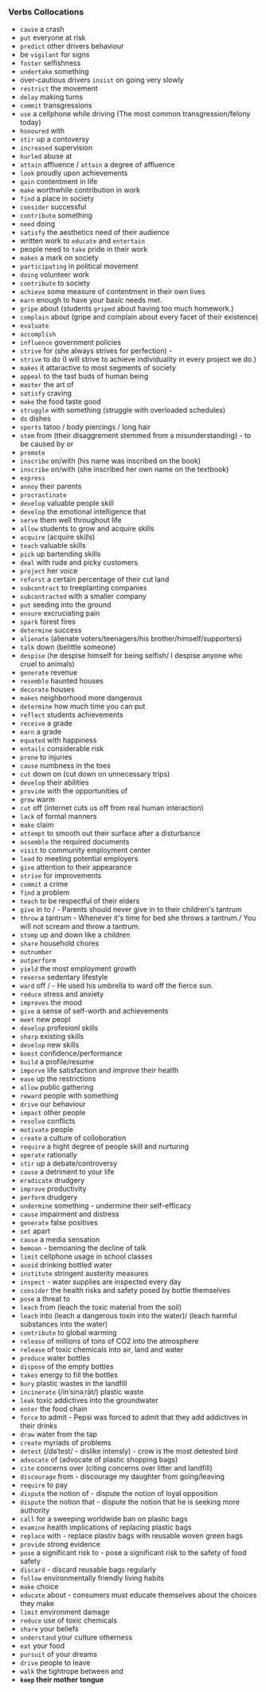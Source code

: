 ### Verbs Collocations

- `cause` a crash
- `put` everyone at risk
- `predict` other drivers behaviour
- be `vigilant` for signs
- `foster` selfishness
- `undertake` something
- over-cautious drivers `insist` on going very slowly
- `restrict` the movement
- `delay` making turns
- `commit` transgressions
- `use` a cellphone while driving (The most common transgression/felony today)
- `honoured` with <some award>
- `stir` up a contoversy
- `increased` supervision
- `hurled` abuse at <someone>
- `attain` affluence / `attain` a degree of affluence
- `look` proudly upon achievements
- `gain` contentment in life
- `make` worthwhile contribution in work
- `find` a place in society
- `consider` successful
- `contribute` something
- `need` doing
- `satisfy` the aesthetics need of their audience
- written work to `educate` and `entertain`
- people need to `take` pride in their work
- `makes` a mark on society
- `participating` in political movement
- `doing` volunteer work
- `contribute` to society
- `achieve` some measure of contentment in their own lives
- `earn` enough to have your basic needs met.
- `gripe` about <something> (students `griped` about having too much homework.)
- `complain` about <something> (gripe and complain about every facet of their existence)
- `evaluate` <something>
- `accomplish` <something>
- `influence` government policies
- `strive` for <something> (she always strives for perfection) -
- `strive` to do <something> (I will strive to achieve individuality in every project we do.)
- `makes` it attaractive to most segments of society
- `appeal` to the tast buds of human being
- `master` the art of <something>
- `satisfy` craving
- `make` the food taste good
- `struggle` with something (struggle with overloaded schedules)
- `do` dishes
- `sports` tatoo / body piercings / long hair
- `stem` from <something> (their disaggrement stemmed from a misunderstanding) - to be caused by <smthg> or <smone>
- `promote` <something>
- `inscribe` on/with <something> (his name was inscribed on the book)
- `inscribe` <something> on/with <something>(she inscribed her own name on the textbook)
- `express` <something>
- `annoy` their parents
- `procrastinate` <something>
- `develop` valuable people skill
- `develop` the emotional intelligence that
- `serve` them well throughout life
- `allow` students to grow and acquire skills
- `acquire` <something> (acquire skills)
- `teach` valuable skills
- `pick` up bartending skills
- `deal` with rude and picky customers
- `project` her voice
- `reforst` a certain percentage of their cut land
- `subcontract` to treeplanting companies
- `subcontracted` with a smaller company
- `put` seeding into the ground
- `ensure` excruciating pain
- `spark` forest fires
- `determine` success
- `alienate` <someone> (alienate voters/teenagers/his brother/himself/supporters)
- `talk` down <someone> (belittle someone)
- `despise` <someone> (he despise himself for being selfish/ I despise anyone who cruel to animals)
- `generate` revenue
- `resemble` haunted houses
- `decorate` houses
- `makes` neighborhood more dangerous
- `determine` how much time you can put
- `reflect` students achievements
- `receive` a grade
- `earn` a grade
- `equated` with happiness
- `entails` considerable risk
- `prone` to injuries
- `cause` numbness in the toes
- `cut` down on <something> (cut down on unnecessary trips)
- `develop` their abilities
- `provide` <someone> with the opportunities of
- `grow` warm
- `cut` <someone> off <something> (internet cuts us off from real human interaction)
- `lack` of formal manners
- `make` claim
- `attempt` to smooth out their surface after a disturbance
- `assemble` the required documents
- `visit` to community employment center
- `lead` to meeting potential employers
- `give` attention to their appearance
- `strive` for improvements
- `commit` a crime
- `find` a problem
- `teach` to be respectful of their elders
- `give` in to <someone>/<something> - Parents should never give in to their children's tantrum
- `throw` a tantrum - Whenever it's time for bed she throws a tantrum./ You will not scream and throw a tantrum.
- `stomp` up and down like a children
- `share` household chores
- `outnumber` <someone>
- `outperform` <someone>
- `yield` the most employment growth
- `reverse` sedentary lifestyle
- `ward` off <smth>/<smone> - He used his umbrella to ward off the fierce sun.
- `reduce` stress and anxiety
- `improves` the mood
- `give` a sense of self-worth and achievements
- `meet` new peopl
- `develop` profesionl skills
- `sharp` existing skills
- `develop` new skills
- `boost` confidence/performance
- `build` a profile/resume
- `imporve` life satisfaction and improve their health
- `ease` up the restrictions
- `allow` public gathering
- `reward` people with something
- `drive` our behaviour
- `impact` other people
- `resolve` conflicts
- `motivate` people
- `create` a culture of colloboration
- `require` a hight degree of people skill and nurturing
- `operate` rationally
- `stir` up a debate/controversy
- `cause` a detriment to your life
- `eradicate` drudgery
- `improve` productivity
- `perform` drudgery
- `undermine` something - undermine their self-efficacy
- `cause` impairment and distress
- `generate` false positives
- `set` <smth> apart
- `cause` a media sensation
- `bemoan` <something> - bemoaning the decline of talk
- `limit` cellphone usage in school classes
- `avoid` drinking bottled water
- `institute` stringent austerity measures
- `inspect` <something> - water supplies are inspected every day
- `consider` the health risks and safety posed by bottle themselves
- `pose` a threat to <something>
- `leach` <smthg> from <smthg> (leach the toxic material from the soil)
- `leach` <smthg> into <smthg> (leach a dangerous toxin into the water)/ (leach harmful substances into the water)
- `contribute` to global warming
- `release` of millions of tons of CO2 into the atmosphere
- `release` of toxic chemicals into air, land and water
- `produce` water bottles
- `dispose` of the empty bottles
- `takes` energy to fill the bottles
- `bury` plastic wastes in the landfill
- `incinerate` (/inˈsinəˌrāt/) plastic waste
- `leak` toxic addictives into the groundwater
- `enter` the food chain
- `force` to admit <smth> - Pepsi was forced to admit that they add addictives in their drinks
- `draw` water from the tap
- `create` myriads of problems
- `detest` (/dəˈtest/ - dislike intensly) <someone> - crow is the most detested bird
- `advocate` of <smth> (advocate of plastic shopping bags)
- `cite` concerns over <somthing> (citing concerns over litter and landfill)
- `discourage` <someone> from <something> - discourage my daughter from going/leaving
- `require` to pay
- `dispute` the notion of <smth> - dispute the notion of loyal opposition
- `dispute` the notion that <smth> - dispute the notion that he is seeking more authority
- `call` for a sweeping worldwide ban on plastic bags
- `examine` health implications of replacing plastic bags
- `replace` <smthg> with <smth> - replace plastiv bags with reusable woven green bags
- `provide` strong evidence
- `pose` a significant risk to <smth> - pose a significant risk to the safety of food safety
- `discard` <smth> - discard reusable bags regularly
- `follow` environmentally friendly living habits
- `make` choice
- `educate` <someone> about <smth> - consumers must educate themselves about the choices they make
- `limit` environment damage
- `reduce` use of toxic chemicals
- `share` your beliefs
- `understand` your culture otherness
- `eat` your food
- `pursuit` of your dreams
- `drive` people to leave
- `walk` the tightrope between <A> and <B>
- `keep` their mother tongue
